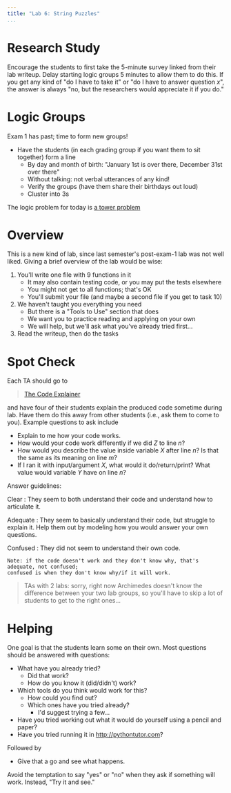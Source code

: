 ```yaml
---
title: "Lab 6: String Puzzles"
...
```



# Research Study

Encourage the students to first take the 5-minute survey linked from their lab writeup.  Delay starting logic groups 5 minutes to allow them to do this.  If you get any kind of "do I have to take it" or "do I have to answer question *x*", the answer is always "no, but the researchers would appreciate it if you do."

# Logic Groups

Exam 1 has past; time to form new groups!

-	Have the students (in each grading group if you want them to sit together) form a line
	-	By day and month of birth: "January 1st is over there, December 31st over there"
	-	Without talking: not verbal utterances of any kind!
	- 	Verify the groups (have them share their birthdays out loud) 
	-	Cluster into 3s

The logic problem for today is [a tower problem](https://docs.google.com/presentation/d/1Mnxkc10dHJDfh3J669Eth7lOwvVfX3cQwwV7qfvgBW4/edit?usp=sharing)


# Overview

This is a new kind of lab, since last semester's post-exam-1 lab was not well liked.  Giving a brief overview of the lab would be wise:

1.	You'll write one file with 9 functions in it
	-	It may also contain testing code, or you may put the tests elsewhere
	-	You might not get to all functions; that's OK
	-	You'll submit your file (and maybe a second file if you get to task 10)
1.	We haven't taught you everything you need
	-	But there is a "Tools to Use" section that does
	-	We want you to practice reading and applying on your own
	-	We will help, but we'll ask what you've already tried first...
1.	Read the writeup, then do the tasks

# Spot Check

Each TA should go to

> [The Code Explainer](https://archimedes.cs.virginia.edu/cs1110/explain.php)

and have four of their students explain the produced code sometime during lab.
Have them do this away from other students (i.e., ask them to come to you).
Example questions to ask include

-	Explain to me how your code works.
-	How would your code work differently if we did $Z$ to line $n$?
-	How would you describe the value inside variable $X$ after line $n$? Is that the same as its meaning on line $m$?
-	If I ran it with input/argument $X$, what would it do/return/print?  What value would variable $Y$ have on line $n$?

Answer guidelines:

Clear
:	They seem to both understand their code and understand how to articulate it.

Adequate
:	They seem to basically understand their code, but struggle to explain it.
	Help them out by modeling how you would answer your own questions.

Confused
:	They did not seem to understand their own code.

	Note: if the code doesn't work and they don't know why, that's adequate, not confused;
	confused is when they don't know why/if it will work.

> TAs with 2 labs: sorry, right now Archimedes doesn't know the difference between your two lab groups, so you'll have to skip a lot of students to get to the right ones...

# Helping

One goal is that the students learn some on their own.
Most questions should be answered with questions:

-	What have you already tried?
	-	Did that work?
	-	How do you know it (did/didn't) work?
-	Which tools do you think would work for this?
	-	How could you find out?
	-	Which ones have you tried already?
		-	I'd suggest trying a few...
-	Have you tried working out what it would do yourself using a pencil and paper?
-	Have you tried running it in <http://pythontutor.com>?

Followed by

-	Give that a go and see what happens.

Avoid the temptation to say "yes" or "no" when they ask if something will work.  Instead, "Try it and see."


